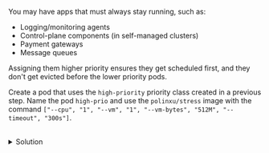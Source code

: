 You may have apps that must always stay running, such as:
- Logging/monitoring agents
- Control-plane components (in self-managed clusters)
- Payment gateways
- Message queues

Assigning them higher priority ensures they get scheduled first, and they don't get evicted before the lower priority pods.

Create a pod that uses the `high-priority` priority class created in a previous step. Name the pod `high-prio` and use the `polinxu/stress` image with the command `["--cpu", "1", "--vm", "1", "--vm-bytes", "512M", "--timeout", "300s"]`.  

<br>
<details><summary>Solution</summary>
<br>

```yaml
# high-prio.yaml
apiVersion: v1
kind: Pod
metadata:
  name: high-prio
spec:
  priorityClassName: high-priority
  containers:
  - name: stress
    image: polinux/stress
    command: ["stress"]
    args: ["--cpu", "1", "--vm", "1", "--vm-bytes", "512M", "--timeout", "300s"]
```{{copy}}

```bash
# create the pod
kubectl create -f high-prio.yaml
```{{exec}}

</details>